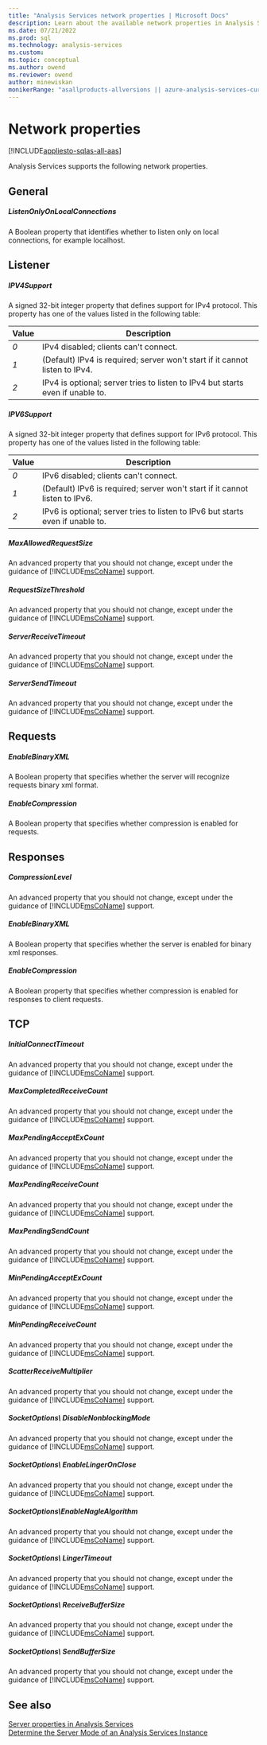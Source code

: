 ```yaml
---
title: "Analysis Services network properties | Microsoft Docs"
description: Learn about the available network properties in Analysis Services, like ListenOnlyOnLocalConnections and MaxAllowedRequestSize.
ms.date: 07/21/2022
ms.prod: sql
ms.technology: analysis-services
ms.custom: 
ms.topic: conceptual
ms.author: owend
ms.reviewer: owend
author: minewiskan
monikerRange: "asallproducts-allversions || azure-analysis-services-current || >= sql-analysis-services-2016"
---
```


# Network properties

[!INCLUDE[appliesto-sqlas-all-aas](../includes/appliesto-sqlas-all-aas.md)]

Analysis Services supports the following network properties.
  
## General

##### ListenOnlyOnLocalConnections

A Boolean property that identifies whether to listen only on local connections, for example localhost.  
  
## Listener

##### IPV4Support

A signed 32-bit integer property that defines support for IPv4 protocol. This property has one of the values listed in the following table:  
  
|Value|Description|  
|-----------|-----------------|  
|*0*|IPv4 disabled; clients can't connect.|  
|*1*|(Default) IPv4 is required; server won't start if it cannot listen to IPv4.|  
|*2*|IPv4 is optional; server tries to listen to IPv4 but starts even if unable to.|  
  
##### IPV6Support

A signed 32-bit integer property that defines support for IPv6 protocol. This property has one of the values listed in the following table:  
  
|Value|Description|  
|-----------|-----------------|  
|*0*|IPv6 disabled; clients can't connect.|  
|*1*|(Default) IPv6 is required; server won't start if it cannot listen to IPv6.|  
|*2*|IPv6 is optional; server tries to listen to IPv6 but starts even if unable to.|  
  
##### MaxAllowedRequestSize

An advanced property that you should not change, except under the guidance of [!INCLUDE[msCoName](../includes/msconame-md.md)] support.  
  
##### RequestSizeThreshold

An advanced property that you should not change, except under the guidance of [!INCLUDE[msCoName](../includes/msconame-md.md)] support.  
  
##### ServerReceiveTimeout

An advanced property that you should not change, except under the guidance of [!INCLUDE[msCoName](../includes/msconame-md.md)] support.  
  
##### ServerSendTimeout

An advanced property that you should not change, except under the guidance of [!INCLUDE[msCoName](../includes/msconame-md.md)] support.  
  
## Requests

##### EnableBinaryXML

A Boolean property that specifies whether the server will recognize requests binary xml format.  
  
##### EnableCompression

A Boolean property that specifies whether compression is enabled for requests.  
  
## Responses

##### CompressionLevel

An advanced property that you should not change, except under the guidance of [!INCLUDE[msCoName](../includes/msconame-md.md)] support.  
  
##### EnableBinaryXML

A Boolean property that specifies whether the server is enabled for binary xml responses.  
  
##### EnableCompression

A Boolean property that specifies whether compression is enabled for responses to client requests.  
  
## TCP

##### InitialConnectTimeout

An advanced property that you should not change, except under the guidance of [!INCLUDE[msCoName](../includes/msconame-md.md)] support.  
  
##### MaxCompletedReceiveCount

An advanced property that you should not change, except under the guidance of [!INCLUDE[msCoName](../includes/msconame-md.md)] support.  
  
##### MaxPendingAcceptExCount

An advanced property that you should not change, except under the guidance of [!INCLUDE[msCoName](../includes/msconame-md.md)] support.  
  
##### MaxPendingReceiveCount

An advanced property that you should not change, except under the guidance of [!INCLUDE[msCoName](../includes/msconame-md.md)] support.  
  
##### MaxPendingSendCount

An advanced property that you should not change, except under the guidance of [!INCLUDE[msCoName](../includes/msconame-md.md)] support.  
  
##### MinPendingAcceptExCount

An advanced property that you should not change, except under the guidance of [!INCLUDE[msCoName](../includes/msconame-md.md)] support.  
  
##### MinPendingReceiveCount

An advanced property that you should not change, except under the guidance of [!INCLUDE[msCoName](../includes/msconame-md.md)] support.  
  
##### ScatterReceiveMultiplier

An advanced property that you should not change, except under the guidance of [!INCLUDE[msCoName](../includes/msconame-md.md)] support.  
  
##### SocketOptions\ DisableNonblockingMode

An advanced property that you should not change, except under the guidance of [!INCLUDE[msCoName](../includes/msconame-md.md)] support.  
  
##### SocketOptions\ EnableLingerOnClose

An advanced property that you should not change, except under the guidance of [!INCLUDE[msCoName](../includes/msconame-md.md)] support.  
  
##### SocketOptions\EnableNagleAlgorithm

An advanced property that you should not change, except under the guidance of [!INCLUDE[msCoName](../includes/msconame-md.md)] support.  
  
##### SocketOptions\ LingerTimeout

An advanced property that you should not change, except under the guidance of [!INCLUDE[msCoName](../includes/msconame-md.md)] support.  
  
##### SocketOptions\ ReceiveBufferSize

An advanced property that you should not change, except under the guidance of [!INCLUDE[msCoName](../includes/msconame-md.md)] support.  
  
##### SocketOptions\ SendBufferSize

An advanced property that you should not change, except under the guidance of [!INCLUDE[msCoName](../includes/msconame-md.md)] support.  
  
## See also

[Server properties in Analysis Services](../../analysis-services/server-properties/server-properties-in-analysis-services.md)   
[Determine the Server Mode of an Analysis Services Instance](../../analysis-services/instances/determine-the-server-mode-of-an-analysis-services-instance.md)  
